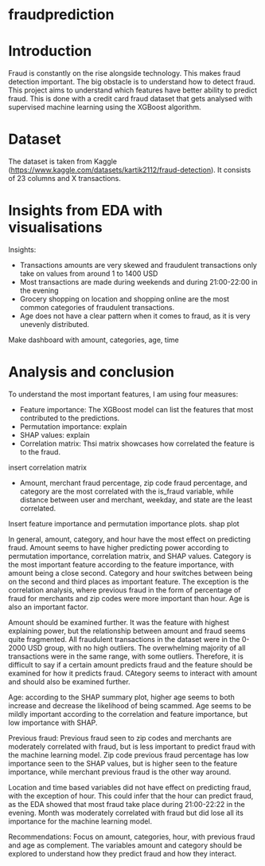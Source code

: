 # fraudprediction

# Introduction
Fraud is constantly on the rise alongside technology. This makes fraud detection important. The big obstacle is to understand how to detect fraud. This project aims to understand which features have better ability to predict fraud. This is done with a credit card fraud dataset that gets analysed with supervised machine learning using the XGBoost algorithm. 

# Dataset
The dataset is taken from Kaggle (https://www.kaggle.com/datasets/kartik2112/fraud-detection). It consists of 23 columns and X transactions. 

# Insights from EDA with visualisations

Insights:
- Transactions amounts are very skewed and fraudulent transactions only take on values from around 1 to 1400 USD
- Most transactions are made during weekends and during 21:00-22:00 in the evening
- Grocery shopping on location and shopping online are the most common categories of fraudulent transactions. 
- Age does not have a clear pattern when it comes to fraud, as it is very unevenly distributed.


Make dashboard with amount, categories, age, time


# Analysis and conclusion

To understand the most important features, I am using four measures:
- Feature importance: The XGBoost model can list the features that most contributed to the predictions.
- Permutation importance: explain
- SHAP values: explain
- Correlation matrix: Thsi matrix showcases how correlated the feature is to the fraud. 

insert correlation matrix
- Amount, merchant fraud percentage, zip code fraud percentage, and category are the most correlated with the is_fraud variable, while distance between user and merchant, weekday, and state are the least correlated.

Insert feature importance and permutation importance plots. shap plot

In general, amount, category, and hour have the most effect on predicting fraud. 
Amount seems to have higher predicting power according to permutation importance, correlation matrix, and SHAP values. 
Category is the most important feature according to the feature importance, with amount being a close second. Category and hour switches between being on the second and third places as important feature. The exception is the correlation analysis, where previous fraud in the form of percentage of fraud for merchants and zip codes were more important than hour. Age is also an important factor. 

Amount should be examined further. It was the feature with highest explaining power, but the relationship between amount and fraud seems quite fragmented. All fraudulent transactions in the dataset were in the 0-2000 USD group, with no high outliers. The overwhelming majority of all transactions were in the same range, with some outliers. Therefore, it is difficult to say if a certain amount predicts fraud and the feature should be examined for how it predicts fraud. CAtegory seems to interact with amount and should also be examined further. 

Age: according to the SHAP summary plot, higher age seems to both increase and decrease the likelihood of being scammed. Age seems to be mildly important according to the correlation and feature importance, but low importance with SHAP. 

Previous fraud: Previous fraud seen to zip codes and merchants are moderately correlated with fraud, but is less important to predict fraud with the machine learning model. Zip code previous fraud percentage has low importance seen to the SHAP values, but is higher seen to the feature importance, while merchant previous fraud is the other way around. 

Location and time based variables did not have effect on predicting fraud, with the exception of hour. This could infer that the hour can predict fraud, as the EDA showed that most fraud take place during 21:00-22:22 in the evening. Month was moderately correlated with fraud but did lose all its importance for the machine learning model. 

Recommendations: Focus on amount, categories, hour, with previous fraud and age as complement. The variables amount and category should be explored to understand how they predict fraud and how they interact. 
